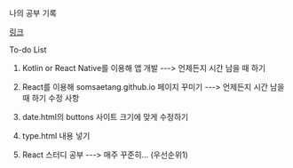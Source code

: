 나의 공부 기록

[링크](https://somsaetang.github.io/date.html)

To-do List

1. Kotlin or React Native를 이용해 앱 개발
   ---> 언제든지 시간 남을 때 하기
2. React를 이용해 somsaetang.github.io 페이지 꾸미기
   ---> 언제든지 시간 남을 때 하기 
  수정 사항
  
  1. date.html의 buttons 사이트 크기에 맞게 수정하기
  2. type.html 내용 넣기

3. React 스터디 공부
   ---> 매주 꾸준히... (우선순위1)
